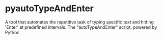 # pyautoTypeAndEnter
A tool that automates the repetitive task of typing specific text and hitting 'Enter' at predefined intervals. The "autoTypeAndEnter" script, powered by Python
